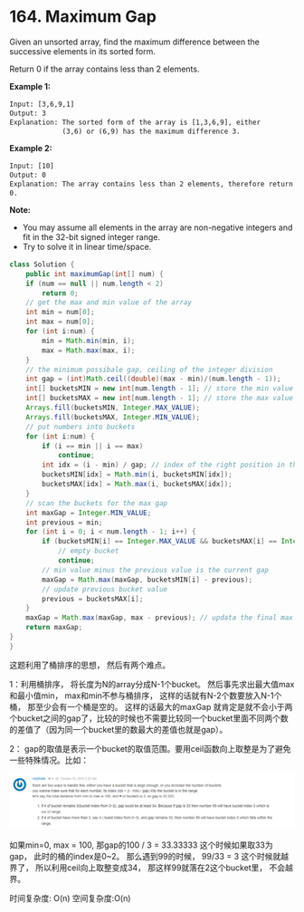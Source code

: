 # 164. Maximum Gap



Given an unsorted array, find the maximum difference between the successive elements in its sorted form.

Return 0 if the array contains less than 2 elements.

**Example 1:**

```text
Input: [3,6,9,1]
Output: 3
Explanation: The sorted form of the array is [1,3,6,9], either
             (3,6) or (6,9) has the maximum difference 3.
```

**Example 2:**

```text
Input: [10]
Output: 0
Explanation: The array contains less than 2 elements, therefore return 0.
```

**Note:**

* You may assume all elements in the array are non-negative integers and fit in the 32-bit signed integer range.
* Try to solve it in linear time/space.

```java
class Solution {
    public int maximumGap(int[] num) {
    if (num == null || num.length < 2)
        return 0;
    // get the max and min value of the array
    int min = num[0];
    int max = num[0];
    for (int i:num) {
        min = Math.min(min, i);
        max = Math.max(max, i);
    }
    // the minimum possibale gap, ceiling of the integer division
    int gap = (int)Math.ceil((double)(max - min)/(num.length - 1));
    int[] bucketsMIN = new int[num.length - 1]; // store the min value in that bucket
    int[] bucketsMAX = new int[num.length - 1]; // store the max value in that bucket
    Arrays.fill(bucketsMIN, Integer.MAX_VALUE);
    Arrays.fill(bucketsMAX, Integer.MIN_VALUE);
    // put numbers into buckets
    for (int i:num) {
        if (i == min || i == max)
            continue;
        int idx = (i - min) / gap; // index of the right position in the buckets
        bucketsMIN[idx] = Math.min(i, bucketsMIN[idx]);
        bucketsMAX[idx] = Math.max(i, bucketsMAX[idx]);
    }
    // scan the buckets for the max gap
    int maxGap = Integer.MIN_VALUE;
    int previous = min;
    for (int i = 0; i < num.length - 1; i++) {
        if (bucketsMIN[i] == Integer.MAX_VALUE && bucketsMAX[i] == Integer.MIN_VALUE)
            // empty bucket
            continue;
        // min value minus the previous value is the current gap
        maxGap = Math.max(maxGap, bucketsMIN[i] - previous);
        // update previous bucket value
        previous = bucketsMAX[i];
    }
    maxGap = Math.max(maxGap, max - previous); // updata the final max value gap
    return maxGap;
}
}
```

这题利用了桶排序的思想， 然后有两个难点。

1：利用桶排序， 将长度为N的array分成N-1个bucket。 然后事先求出最大值max和最小值min， max和min不参与桶排序， 这样的话就有N-2个数要放入N-1个桶， 那至少会有一个桶是空的。 这样的话最大的maxGap 就肯定是就不会小于两个bucket之间的gap了，比较的时候也不需要比较同一个bucket里面不同两个数的差值了（因为同一个bucket里的数最大的差值也就是gap）。

2： gap的取值是表示一个bucket的取值范围。要用ceil函数向上取整是为了避免一些特殊情况。比如：

![](../.gitbook/assets/image%20%2814%29.png)

如果min=0, max = 100, 那gap的100 / 3 = 33.33333 这个时候如果取33为gap， 此时的桶的index是0~2。 那么遇到99的时候， 99/33 = 3 这个时候就越界了， 所以利用ceil向上取整变成34， 那这样99就落在2这个bucket里， 不会越界。



时间复杂度: O\(n\) 空间复杂度:O\(n\)



